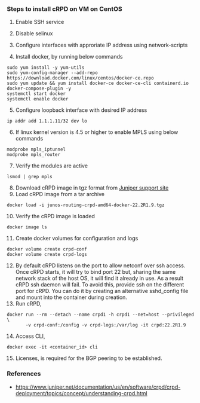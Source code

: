 ### Steps to install cRPD on VM on CentOS

1. Enable SSH service

2. Disable selinux 

3. Configure interfaces with approriate IP address using network-scripts

4. Install docker, by running below commands
```
sudo yum install -y yum-utils
sudo yum-config-manager --add-repo https://download.docker.com/linux/centos/docker-ce.repo
sudo yum update && yum install docker-ce docker-ce-cli containerd.io docker-compose-plugin -y 
systemctl start docker
systemctl enable docker
```
5. Configure loopback interface with desired IP address
```
ip addr add 1.1.1.11/32 dev lo
```
6. If linux kernel version is 4.5 or higher to enable MPLS using below commands
```
modprobe mpls_iptunnel
modprobe mpls_router
```
7. Verify the modules are active
```
lsmod | grep mpls
```
8. Download cRPD image in tgz format from [Juniper support site](https://support.juniper.net/support/downloads/?p=cRPD#sw)
9. Load cRPD image from a tar archive
```
docker load -i junos-routing-crpd-amd64-docker-22.2R1.9.tgz
```
10. Verify the cRPD image is loaded
```
docker image ls
```
11. Create docker volumes for configuration and logs
```
docker volume create crpd-conf
docker volume create crpd-logs
```
12. By default cRPD listens on the port to allow netconf over ssh access. Once cRPD starts, it will try to bind port 22 but, sharing the same network stack of the host OS, it will find it already in use. As a result cRPD ssh daemon will fail. To avoid this, provide ssh on the different port for cRPD. You can do it by creating an alternative sshd_config file and mount into the container during creation.
13. Run cRPD,
```
docker run --rm --detach --name crpd1 -h crpd1 --net=host --privileged \
       -v crpd-conf:/config -v crpd-logs:/var/log -it crpd:22.2R1.9
```
14. Access CLI,
```
docker exec -it <container_id> cli
```
15. Licenses, is required for the BGP peering to be established.


### References
* https://www.juniper.net/documentation/us/en/software/crpd/crpd-deployment/topics/concept/understanding-crpd.html
